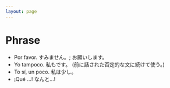 ```yaml
---
layout: page
---
```


# Phrase

* Por favor.
    すみません。; お願いします。
* Yo tampoco.
    私もです。 (前に話された否定的な文に続けて使う。)
* To sí, un poco.
    私は少し。
* ¡Qué ...!
    なんと...!
